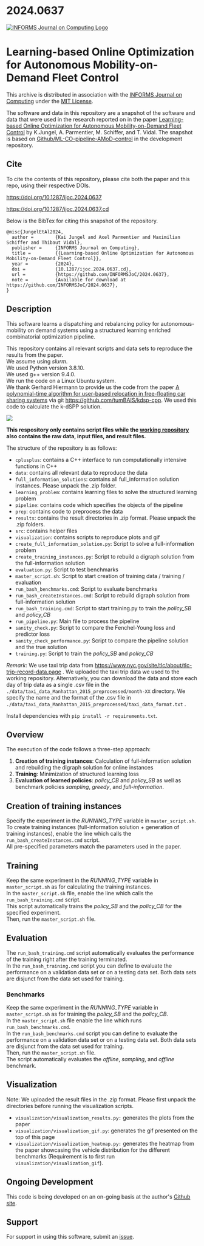 # 2024.0637


[![INFORMS Journal on Computing Logo](https://INFORMSJoC.github.io/logos/INFORMS_Journal_on_Computing_Header.jpg)](https://pubsonline.informs.org/journal/ijoc)

# Learning-based Online Optimization for Autonomous Mobility-on-Demand Fleet Control

This archive is distributed in association with the [INFORMS Journal on
Computing](https://pubsonline.informs.org/journal/ijoc) under the [MIT License](LICENSE).

The software and data in this repository are a snapshot of the software and data
that were used in the research reported on in the paper 
[Learning-based Online Optimization for Autonomous Mobility-on-Demand Fleet Control](https://doi.org/10.1287/ijoc.2024.0637) by K.Jungel, A. Parmentier, M. Schiffer, and T. Vidal. 
The snapshot is based on 
[Github/ML-CO-pipeline-AMoD-control](https://github.com/tumBAIS/ML-CO-pipeline-AMoD-control) 
in the development repository. 

## Cite

To cite the contents of this repository, please cite both the paper and this repo, using their respective DOIs.

https://doi.org/10.1287/ijoc.2024.0637

https://doi.org/10.1287/ijoc.2024.0637.cd

Below is the BibTex for citing this snapshot of the repository.

```
@misc{JungelEtAl2024,
  author =        {Kai Jungel and Axel Parmentier and Maximilian Schiffer and Thibaut Vidal},
  publisher =     {INFORMS Journal on Computing},
  title =         {{Learning-based Online Optimization for Autonomous Mobility-on-Demand Fleet Control}},
  year =          {2024},
  doi =           {10.1287/ijoc.2024.0637.cd},
  url =           {https://github.com/INFORMSJoC/2024.0637},
  note =          {Available for download at https://github.com/INFORMSJoC/2024.0637},
}  
```

## Description

This software learns a dispatching and rebalancing policy for autonomous-mobility on demand systems using a structured learning enriched combinatorial optimization pipeline.

This repository contains all relevant scripts and data sets to reproduce the results from the paper.  
We assume using *slurm*.  
We used Python version 3.8.10.  
We used g++ version 9.4.0.  
We run the code on a Linux Ubuntu system.  
We thank Gerhard Hiermann to provide us the code from the paper [A polynomial-time algorithm for user-based relocation in free-floating car sharing systems](https://doi.org/10.1016/j.trb.2020.11.001) via git https://github.com/tumBAIS/kdsp-cpp. We used this code to calculate the k-dSPP solution.  

![](./visualization/movie_numVeh300_09-10.gif)


**This respository only contains script files while the [working repository](https://github.com/tumBAIS/ML-CO-pipeline-AMoD-control) also contains the raw data, input files, and result files.**


The structure of the repository is as follows:
- `cplusplus`: contains a C++ interface to run computationally intensive functions in C++
- `data`: contains all relevant data to reproduce the data
- `full_information_solutions`: contains all full_information solution instances. Please unpack the .zip folder.
- `learning_problem`: contains learning files to solve the structured learning problem
- `pipeline`: contains code which specifies the objects of the pipeline
- `prep`: contains code to preprocess the data
- `results`: contains the result directories in .zip format. Please unpack the .zip folders.
- `src`: contains helper files
- `visualization`: contains scripts to reproduce plots and gif
- `create_full_information_solution.py`: Script to solve a full-information problem
- `create_training_instances.py`: Script to rebuild a digraph solution from the full-information solution
- `evaluation.py`: Script to test benchmarks
- `master_script.sh`: Script to start creation of training data / training / evaluation
- `run_bash_benchmarks.cmd`: Script to evaluate benchmarks
- `run_bash_createInstances.cmd`: Script to rebuild digraph solution from full-information solution
- `run_bash_training.cmd`: Script to start training.py to train the *policy_SB* and *policy_CB*
- `run_pipeline.py`: Main file to process the pipeline
- `sanity_check.py`: Script to compare the Fenchel-Young loss and predictor loss
- `sanity_check_performance.py`: Script to compare the pipeline solution and the true solution
- `training.py`: Script to train the *policy_SB* and *policy_CB*

*Remark*: We use taxi trip data from https://www.nyc.gov/site/tlc/about/tlc-trip-record-data.page . We uploaded the taxi trip data we used to the working repository. 
Alternatively, you can download the data and store each day of trip data as a single .csv file in the `./data/taxi_data_Manhattan_2015_preprocessed/month-XX` directory. 
We specify the name and the format of the .csv file in `./data/taxi_data_Manhattan_2015_preprocessed/taxi_data_format.txt` .

Install dependencies with `pip install -r requirements.txt`.

## Overview
The execution of the code follows a three-step approach:
1. **Creation of training instances**: Calculation of full-information solution and rebuilding the digraph solution for online instances
2. **Training**: Minimization of structured learning loss
3. **Evaluation of learned policies**: *policy_CB* and *policy_SB* as well as benchmark policies *sampling*, *greedy*, and *full-information*.


## Creation of training instances
Specify the experiment in the *RUNNING_TYPE* variable in `master_script.sh`.  
To create training instances (full-information solution + generation of training instances), enable the line which calls the `run_bash_createInstances.cmd` script.  
All pre-specified parameters match the parameters used in the paper.  

## Training
Keep the same experiment in the *RUNNING_TYPE* variable in `master_script.sh` as for calculating the training instances.  
In the `master_script.sh` file, enable the line which calls the `run_bash_training.cmd` script.  
This script automatically trains the *policy_SB* and the *policy_CB* for the specified experiment.  
Then, run the `master_script.sh` file.

## Evaluation
The `run_bash_training.cmd` script automatically evaluates the performance of the training right after the training terminated.  
In the `run_bash_training.cmd` script you can define to evaluate the performance on a validation data set or on a testing data set. Both data sets are disjunct from the data set used for training.  

### Benchmarks
Keep the same experiment in the *RUNNING_TYPE* variable in `master_script.sh` as for training the *policy_SB* and the *policy_CB*.  
In the `master_script.sh` file enable the line which runs `run_bash_benchmarks.cmd`.  
In the `run_bash_benchmarks.cmd` script you can define to evaluate the performance on a validation data set or on a testing data set. Both data sets are disjunct from the data set used for training.  
Then, run the `master_script.sh` file.  
The script automatically evaluates the *offline*, *sampling*, and *offline* benchmark.  


## Visualization
Note: We uploaded the result files in the .zip format. Please first unpack the directories before running the visualization scripts.
- `visualization/visualization_results.py:` generates the plots from the paper
- `visualization/visualization_gif.py`: generates the gif presented on the top of this page
- `visualization/visualization_heatmap.py:` generates the heatmap from the paper showcasing the vehicle distribution for the different benchmarks (Requirement is to first run `visualization/visualization_gif`).

## Ongoing Development

This code is being developed on an on-going basis at the author's
[Github site](https://github.com/tumBAIS/ML-CO-pipeline-AMoD-control).

## Support

For support in using this software, submit an
[issue](https://github.com/tumBAIS/ML-CO-pipeline-AMoD-control/issues/new).
